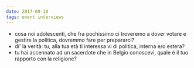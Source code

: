 ```yaml
---
date: 2017-09-10
tags: event interviews
---
```

- cosa noi adolescenti, che fra pochissimo ci troveremo a dover votare e gestire la politica, dovremmo fare per prepararci?
- di' la verità: tu, alla tua età ti interessa vi di politica, interna e/o estera?
- tu hai accennato ad un sacerdote che in Belgio conoscevi, quale è il tuo rapporto con la religione?
